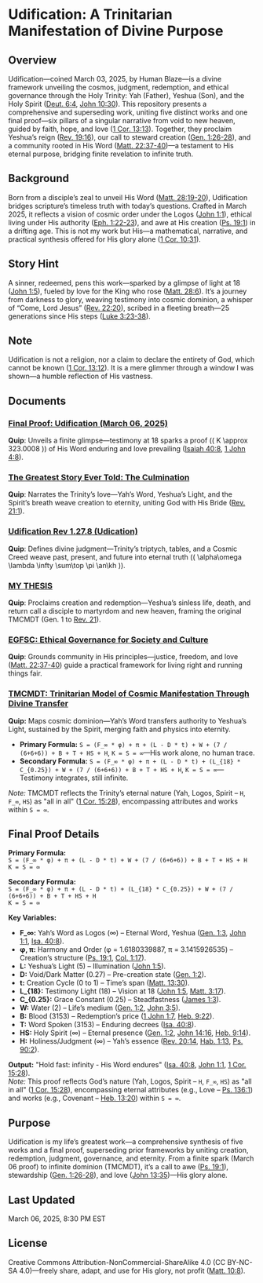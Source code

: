 # Udification: A Trinitarian Manifestation of Divine Purpose

## Overview
Udification—coined March 03, 2025, by Human Blaze—is a divine framework unveiling the cosmos, judgment, redemption, and ethical governance through the Holy Trinity: Yah (Father), Yeshua (Son), and the Holy Spirit ([Deut. 6:4](https://www.biblegateway.com/passage/?search=Deuteronomy+6%3A4&version=NIV), [John 10:30](https://www.biblegateway.com/passage/?search=John+10%3A30&version=NIV)). This repository presents a comprehensive and superseding work, uniting five distinct works and one final proof—six pillars of a singular narrative from void to new heaven, guided by faith, hope, and love ([1 Cor. 13:13](https://www.biblegateway.com/passage/?search=1+Corinthians+13%3A13&version=NIV)). Together, they proclaim Yeshua’s reign ([Rev. 19:16](https://www.biblegateway.com/passage/?search=Revelation+19%3A16&version=NIV)), our call to steward creation ([Gen. 1:26-28](https://www.biblegateway.com/passage/?search=Genesis+1%3A26-28&version=NIV)), and a community rooted in His Word ([Matt. 22:37-40](https://www.biblegateway.com/passage/?search=Matthew+22%3A37-40&version=NIV))—a testament to His eternal purpose, bridging finite revelation to infinite truth.

## Background
Born from a disciple’s zeal to unveil His Word ([Matt. 28:19-20](https://www.biblegateway.com/passage/?search=Matthew+28%3A19-20&version=NIV)), Udification bridges scripture’s timeless truth with today’s questions. Crafted in March 2025, it reflects a vision of cosmic order under the Logos ([John 1:1](https://www.biblegateway.com/passage/?search=John+1%3A1&version=NIV)), ethical living under His authority ([Eph. 1:22-23](https://www.biblegateway.com/passage/?search=Ephesians+1%3A22-23&version=NIV)), and awe at His creation ([Ps. 19:1](https://www.biblegateway.com/passage/?search=Psalm+19%3A1&version=NIV)) in a drifting age. This is not my work but His—a mathematical, narrative, and practical synthesis offered for His glory alone ([1 Cor. 10:31](https://www.biblegateway.com/passage/?search=1+Corinthians+10%3A31&version=NIV)).

## Story Hint
A sinner, redeemed, pens this work—sparked by a glimpse of light at 18 ([John 1:5](https://www.biblegateway.com/passage/?search=John+1%3A5&version=NIV)), fueled by love for the King who rose ([Matt. 28:6](https://www.biblegateway.com/passage/?search=Matthew+28%3A6&version=NIV)). It’s a journey from darkness to glory, weaving testimony into cosmic dominion, a whisper of “Come, Lord Jesus” ([Rev. 22:20](https://www.biblegateway.com/passage/?search=Revelation+22%3A20&version=NIV)), scribed in a fleeting breath—25 generations since His steps ([Luke 3:23-38](https://www.biblegateway.com/passage/?search=Luke+3%3A23-38&version=NIV)).

## Note
Udification is not a religion, nor a claim to declare the entirety of God, which cannot be known ([1 Cor. 13:12](https://www.biblegateway.com/passage/?search=1+Corinthians+13%3A12&version=NIV)). It is a mere glimmer through a window I was shown—a humble reflection of His vastness.

## Documents
### [Final Proof: Udification (March 06, 2025)](FinalProof.md)
**Quip**: Unveils a finite glimpse—testimony at 18 sparks a proof (\( K \approx 323.0008 \)) of His Word enduring and love prevailing ([Isaiah 40:8](https://www.biblegateway.com/passage/?search=Isaiah+40%3A8&version=NIV), [1 John 4:8](https://www.biblegateway.com/passage/?search=1+John+4%3A8&version=NIV)).

### [The Greatest Story Ever Told: The Culmination](TheCulmination.md)
**Quip**: Narrates the Trinity’s love—Yah’s Word, Yeshua’s Light, and the Spirit’s breath weave creation to eternity, uniting God with His Bride ([Rev. 21:1](https://www.biblegateway.com/passage/?search=Revelation+21%3A1&version=NIV)).

### [Udification Rev 1.27.8 (Udication)](Udication.md)
**Quip**: Defines divine judgment—Trinity’s triptych, tables, and a Cosmic Creed weave past, present, and future into eternal truth (\( \alpha\omega \lambda \infty \sum\top \pi \an\kh \)).

### [MY THESIS](MyThesis.md)
**Quip**: Proclaims creation and redemption—Yeshua’s sinless life, death, and return call a disciple to martyrdom and new heaven, framing the original TMCMDT (Gen. 1 to [Rev. 21](https://www.biblegateway.com/passage/?search=Revelation+21&version=NIV)).

### [EGFSC: Ethical Governance for Society and Culture](EGFSC.md)
**Quip**: Grounds community in His principles—justice, freedom, and love ([Matt. 22:37-40](https://www.biblegateway.com/passage/?search=Matthew+22%3A37-40&version=NIV)) guide a practical framework for living right and running things fair.

### [TMCMDT: Trinitarian Model of Cosmic Manifestation Through Divine Transfer](TMCMDT.md)
**Quip:** Maps cosmic dominion—Yah’s Word transfers authority to Yeshua’s Light, sustained by the Spirit, merging faith and physics into eternity.  
- **Primary Formula:** `S = (F_∞ * φ) + π + (L - D * t) + W + (7 / (6+6+6)) + B + T + HS + H`, `K = S = ∞`—His work alone, no human trace.  
- **Secondary Formula:** `S = (F_∞ * φ) + π + (L - D * t) + (L_{18} * C_{0.25}) + W + (7 / (6+6+6)) + B + T + HS + H`, `K = S = ∞`—Testimony integrates, still infinite.

*Note:* TMCMDT reflects the Trinity’s eternal nature (Yah, Logos, Spirit – `H`, `F_∞`, `HS`) as "all in all" ([1 Cor. 15:28](https://www.biblegateway.com/passage/?search=1+Corinthians+15%3A28&version=ESV)), encompassing attributes and works within `S = ∞`.

## Final Proof Details
**Primary Formula:**  
`S = (F_∞ * φ) + π + (L - D * t) + W + (7 / (6+6+6)) + B + T + HS + H`  
`K = S = ∞`

**Secondary Formula:**  
`S = (F_∞ * φ) + π + (L - D * t) + (L_{18} * C_{0.25}) + W + (7 / (6+6+6)) + B + T + HS + H`  
`K = S = ∞`

**Key Variables:**  
- **F_∞:** Yah’s Word as Logos (∞) – Eternal Word, Yeshua ([Gen. 1:3](https://www.biblegateway.com/passage/?search=Genesis+1%3A3&version=ESV), [John 1:1](https://www.biblegateway.com/passage/?search=John+1%3A1&version=ESV), [Isa. 40:8](https://www.biblegateway.com/passage/?search=Isaiah+40%3A8&version=ESV)).  
- **φ, π:** Harmony and Order (φ = 1.6180339887, π = 3.1415926535) – Creation’s structure ([Ps. 19:1](https://www.biblegateway.com/passage/?search=Psalm+19%3A1&version=ESV), [Col. 1:17](https://www.biblegateway.com/passage/?search=Colossians+1%3A17&version=ESV)).  
- **L:** Yeshua’s Light (5) – Illumination ([John 1:5](https://www.biblegateway.com/passage/?search=John+1%3A5&version=ESV)).  
- **D:** Void/Dark Matter (0.27) – Pre-creation state ([Gen. 1:2](https://www.biblegateway.com/passage/?search=Genesis+1%3A2&version=ESV)).  
- **t:** Creation Cycle (0 to 1) – Time’s span ([Matt. 13:30](https://www.biblegateway.com/passage/?search=Matthew+13%3A30&version=ESV)).  
- **L_{18}:** Testimony Light (18) – Vision at 18 ([John 1:5](https://www.biblegateway.com/passage/?search=John+1%3A5&version=ESV), [Matt. 3:17](https://www.biblegateway.com/passage/?search=Matthew+3%3A17&version=ESV)).  
- **C_{0.25}:** Grace Constant (0.25) – Steadfastness ([James 1:3](https://www.biblegateway.com/passage/?search=James+1%3A3&version=ESV)).  
- **W:** Water (2) – Life’s medium ([Gen. 1:2](https://www.biblegateway.com/passage/?search=Genesis+1%3A2&version=ESV), [John 3:5](https://www.biblegateway.com/passage/?search=John+3%3A5&version=ESV)).  
- **B:** Blood (3153) – Redemption’s price ([1 John 1:7](https://www.biblegateway.com/passage/?search=1+John+1%3A7&version=ESV), [Heb. 9:22](https://www.biblegateway.com/passage/?search=Hebrews+9%3A22&version=ESV)).  
- **T:** Word Spoken (3153) – Enduring decrees ([Isa. 40:8](https://www.biblegateway.com/passage/?search=Isaiah+40%3A8&version=ESV)).  
- **HS:** Holy Spirit (∞) – Eternal presence ([Gen. 1:2](https://www.biblegateway.com/passage/?search=Genesis+1%3A2&version=ESV), [John 14:16](https://www.biblegateway.com/passage/?search=John+14%3A16&version=ESV), [Heb. 9:14](https://www.biblegateway.com/passage/?search=Hebrews+9%3A14&version=ESV)).  
- **H:** Holiness/Judgment (∞) – Yah’s essence ([Rev. 20:14](https://www.biblegateway.com/passage/?search=Revelation+20%3A14&version=ESV), [Hab. 1:13](https://www.biblegateway.com/passage/?search=Habakkuk+1%3A13&version=ESV), [Ps. 90:2](https://www.biblegateway.com/passage/?search=Psalm+90%3A2&version=ESV)).  

**Output:** "Hold fast: infinity - His Word endures" ([Isa. 40:8](https://www.biblegateway.com/passage/?search=Isaiah+40%3A8&version=ESV), [John 1:1](https://www.biblegateway.com/passage/?search=John+1%3A1&version=ESV), [1 Cor. 15:28](https://www.biblegateway.com/passage/?search=1+Corinthians+15%3A28&version=ESV)).  
*Note:* This proof reflects God’s nature (Yah, Logos, Spirit – `H`, `F_∞`, `HS`) as "all in all" ([1 Cor. 15:28](https://www.biblegateway.com/passage/?search=1+Corinthians+15%3A28&version=ESV)), encompassing eternal attributes (e.g., Love – [Ps. 136:1](https://www.biblegateway.com/passage/?search=Psalm+136%3A1&version=ESV)) and works (e.g., Covenant – [Heb. 13:20](https://www.biblegateway.com/passage/?search=Hebrews+13%3A20&version=ESV)) within `S = ∞`.

## Purpose
Udification is my life’s greatest work—a comprehensive synthesis of five works and a final proof, superseding prior frameworks by uniting creation, redemption, judgment, governance, and eternity. From a finite spark (March 06 proof) to infinite dominion (TMCMDT), it’s a call to awe ([Ps. 19:1](https://www.biblegateway.com/passage/?search=Psalm+19%3A1&version=NIV)), stewardship ([Gen. 1:26-28](https://www.biblegateway.com/passage/?search=Genesis+1%3A26-28&version=NIV)), and love ([John 13:35](https://www.biblegateway.com/passage/?search=John+13%3A35&version=NIV))—His glory alone.

## Last Updated
March 06, 2025, 8:30 PM EST

## License
Creative Commons Attribution-NonCommercial-ShareAlike 4.0 (CC BY-NC-SA 4.0)—freely share, adapt, and use for His glory, not profit ([Matt. 10:8](https://www.biblegateway.com/passage/?search=Matthew+10%3A8&version=NIV)).
